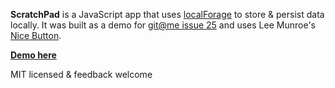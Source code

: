 **ScratchPad** is a JavaScript app that uses [localForage](https://github.com/mozilla/localForage) to store & persist data locally. It was built as a demo for [git@me issue 25](http://gitat.me/2014/02/27/The_Client_Side_Is_Always_Right.html) and uses Lee Munroe's [Nice Button](https://github.com/leemunroe/nice-button).

**[Demo here](http://nealrs.github.io/ScratchPad/)**

MIT licensed & feedback welcome
